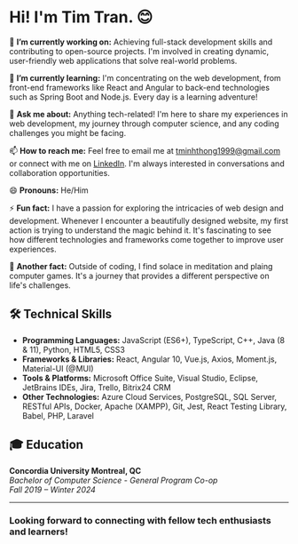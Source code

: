 # Hi! I'm Tim Tran. 😊

🔭 **I’m currently working on:** Achieving full-stack development skills and contributing to open-source projects. I'm involved in creating dynamic, user-friendly web applications that solve real-world problems.

🌱 **I’m currently learning:** I'm concentrating on the web development, from front-end frameworks like React and Angular to back-end technologies such as Spring Boot and Node.js. Every day is a learning adventure!

💬 **Ask me about:** Anything tech-related! I'm here to share my experiences in web development, my journey through computer science, and any coding challenges you might be facing.

📫 **How to reach me:** Feel free to email me at [tminhthong1999@gmail.com](mailto:tminhthong1999@gmail.com) or connect with me on [LinkedIn](https://www.linkedin.com). I'm always interested in conversations and collaboration opportunities.

😄 **Pronouns:** He/Him

⚡ **Fun fact:** I have a passion for exploring the intricacies of web design and development. Whenever I encounter a beautifully designed website, my first action is trying to understand the magic behind it. It's fascinating to see how different technologies and frameworks come together to improve user experiences.

🧘 **Another fact:** Outside of coding, I find solace in meditation and plaing computer games. It's a journey that provides a different perspective on life's challenges.

## 🛠 Technical Skills
- **Programming Languages:** JavaScript (ES6+), TypeScript, C++, Java (8 & 11), Python, HTML5, CSS3
- **Frameworks & Libraries:** React, Angular 10, Vue.js, Axios, Moment.js, Material-UI (@MUI)
- **Tools & Platforms:** Microsoft Office Suite, Visual Studio, Eclipse, JetBrains IDEs, Jira, Trello, Bitrix24 CRM
- **Other Technologies:** Azure Cloud Services, PostgreSQL, SQL Server, RESTful APIs, Docker, Apache (XAMPP), Git, Jest, React Testing Library, Babel, PHP, Laravel

## 🎓 Education

**Concordia University Montreal, QC**  
_Bachelor of Computer Science - General Program Co-op_  
*Fall 2019 – Winter 2024*

---

### Looking forward to connecting with fellow tech enthusiasts and learners!
